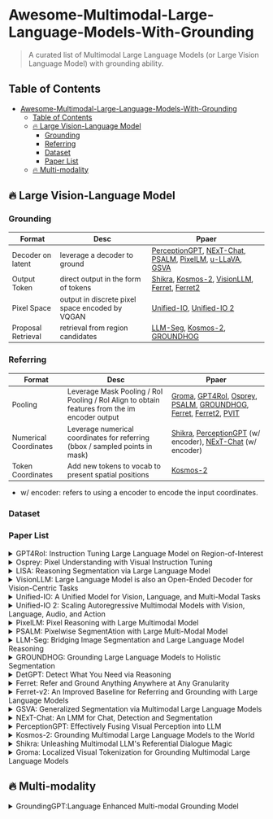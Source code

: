 # Awesome-Multimodal-Large-Language-Models-With-Grounding
> A curated list of Multimodal Large Language Models (or Large Vision Language Model) with grounding ability. 


<!-- ## About Me: 
I'm an incoming Ph.D. student at the University of California San Diego. I recieved my M.S.E in Computer Science at Johns Hopkins University being a member of CCVL advised by [Alan Yuille](https://www.cs.jhu.edu/~ayuille/). I also work closely with [Haohan Wang](https://haohanwang.github.io/) from University of Illinois Urbana-Champaign.
Feel free to visit my [homepage](https://williamium3000.github.io/) and contact me for collaboration and discussion. -->


## Table of Contents
- [Awesome-Multimodal-Large-Language-Models-With-Grounding](#awesome-multimodal-large-language-models-with-grounding)
  - [Table of Contents](#table-of-contents)
  - [🔥 Large Vision-Language Model](#-large-vision-language-model)
    - [Grounding](#grounding)
    - [Referring](#referring)
    - [Dataset](#dataset)
    - [Paper List](#paper-list)
  - [🔥 Multi-modality](#-multi-modality)

## 🔥 Large Vision-Language Model

### Grounding
| Format | Desc | Ppaer | 
|------------|-------|--------|
| Decoder on latent| leverage a decoder to ground | [PerceptionGPT](https://arxiv.org/pdf/2311.06612), [NExT-Chat](https://arxiv.org/pdf/2311.04498), [PSALM](http://arxiv.org/abs/2403.14598), [PixelLM](http://arxiv.org/abs/2312.02228), [u-LLaVA](http://arxiv.org/abs/2311.05348), [GSVA](http://arxiv.org/abs/2312.10103)|
| Output Token | direct output in the form of tokens | [Shikra](https://arxiv.org/pdf/2306.15195), [Kosmos-2](https://arxiv.org/pdf/2306.14824), [VisionLLM](https://proceedings.neurips.cc/paper_files/paper/2023/file/c1f7b1ed763e9c75e4db74b49b76db5f-Paper-Conference.pdf), [Ferret](http://arxiv.org/abs/2310.07704), [Ferret2](http://arxiv.org/abs/2404.07973)|
| Pixel Space | output in discrete pixel space encoded by VQGAN | [Unified-IO](https://arxiv.org/abs/2206.08916), [Unified-IO 2](http://arxiv.org/abs/2312.17172) | 
| Proposal Retrieval | retrieval from region candidates | [LLM-Seg](http://arxiv.org/abs/2404.08767), [Kosmos-2](https://arxiv.org/pdf/2306.14824), [GROUNDHOG](http://arxiv.org/abs/2305.14167)|

### Referring

| Format | Desc | Ppaer | 
|------------|-------|--------|
| Pooling | Leverage Mask Pooling / RoI Pooling / RoI Align to obtain features from the im encoder output | [Groma](http://arxiv.org/abs/2404.13013), [GPT4RoI](https://arxiv.org/pdf/2307.03601), [Osprey](https://arxiv.org/pdf/2312.10032), [PSALM](http://arxiv.org/abs/2403.14598), [GROUNDHOG](http://arxiv.org/abs/2305.14167), [Ferret](http://arxiv.org/abs/2310.07704), [Ferret2](http://arxiv.org/abs/2404.07973), [PVIT](https://arxiv.org/pdf/2308.13437) |
| Numerical Coordinates | Leverage numerical coordinates for referring (bbox / sampled points in mask) | [Shikra](https://arxiv.org/pdf/2306.15195), [PerceptionGPT](https://arxiv.org/pdf/2311.06612) (w/ encoder), [NExT-Chat](https://arxiv.org/pdf/2311.04498) (w/ encoder)|
| Token Coordinates | Add new tokens to vocab to present spatial positions | [Kosmos-2](https://arxiv.org/pdf/2306.14824) | 

* w/ encoder: refers to using a encoder to encode the input coordinates.
### Dataset

<!-- template -->
<!-- <details>

  <summary>Paper name</summary>

  [Paper]() | [Github]() | [Project]()
  
   summary
  
</details> -->
### Paper List
<details>

  <summary>GPT4RoI: Instruction Tuning Large Language Model on Region-of-Interest</summary>

  [Paper](https://arxiv.org/pdf/2307.03601) | [Github](https://github.com/jshilong/GPT4RoI)

   1. propose referring for mllm by replacing placeholder \<region_i\> by feature obtained by mask pooling
  
</details>

<details>

  <summary>Osprey: Pixel Understanding with Visual Instruction Tuning</summary>

  [Paper](https://arxiv.org/pdf/2312.10032) | [Github](https://github.com/CircleRadon/Osprey)

   1. similar to GPT4RoI, Osprey also use mask representation to refer to entities in images. 
   2. It uses mask pooling to extract semantic features from image encoder and combines with a location extractor to process the mask and output spatial token.
  
</details>
<details>

  <summary>LISA: Reasoning Segmentation via Large Language Model</summary>

  [Paper](http://arxiv.org/abs/2308.00692) | [Github](https://github.com/dvlab-research/LISA)

   1. adapt LLM with mask decoder trained with segmentation datasets converted to LLM format ==> reasoning segmentation ability naturally emerges
   2. promote reason seg (complex reasoning requirement) benchmark
  
</details>

<details>

  <summary>VisionLLM: Large Language Model is also an Open-Ended Decoder for Vision-Centric Tasks</summary>

  [Paper](https://proceedings.neurips.cc/paper_files/paper/2023/file/c1f7b1ed763e9c75e4db74b49b76db5f-Paper-Conference.pdf) | [Github](https://github.com/OpenGVLab/VisionLLM)
  
1. unified interface for vision and vl tasks: points for detection, sample points for instance seg ==> instruction format for training
2. extra tokens & output-format-as-query to decode (faster)
  
</details>

<details>

  <summary>Unified-IO: A Unified Model for Vision, Language, and Multi-Modal Tasks</summary>

  [Paper](https://arxiv.org/abs/2206.08916) | [Github](https://github.com/allenai/unified-io-inference) | [Project](https://unified-io.allenai.org/)
  
   1. creates a unified IO for all sorts of vision and vl task (into discrete tokens)
   2. using t5-like encoder-decoder arch
  
</details>
   
<details>

  <summary>Unified-IO 2: Scaling Autoregressive Multimodal Models with Vision, Language, Audio, and Action</summary>

  [Paper](http://arxiv.org/abs/2312.17172) | [Github](https://github.com/allenai/unified-io-2) | [Project](https://unified-io-2.allenai.org/)
  
   1. following Unified-IO v1, creates a unified IO for all sorts of modalities including image, masks, bboxes, audios (into discrete tokens)
      1. dense masks are all binary, unlike v1 which specifies the color in text instruction (model struggles to follow)
   2. propose 2D Rotary Embedding, QK Normalization and Scaled Cosine Attention to stabilize training and scaling
   3. Mixture of Denoisers taining objectives
   4. instruction tuning of 220 tasks drawn from over 120 external datasets
</details>

<details>

  <summary>PixelLM: Pixel Reasoning with Large Multimodal Model</summary>

  [Paper](http://arxiv.org/abs/2312.02228) | [Github](https://github.com/MaverickRen/PixelLM) | [Project](https://pixellm.github.io/)
  
   1. learnable seg tokens + light-weight decoder
   2. a bunch of tricks:
      1. N x L seg tokens for L level multi-scale vision features. N tokens within each group for better modeling
      2. reweighted loss on regions with overlapping predictions
  
</details>

<details>

  <summary>PSALM: Pixelwise SegmentAtion with Large Multi-Modal Model</summary>

  [Paper](http://arxiv.org/abs/2403.14598) | [Github](https://github.com/zamling/PSALM)
  
   1. new paradigm: first generate mask proposal, then genereate mask and classification (following mask2former)
   2. instruction prompt + conditional prompt + candidate masks token
      1. three types of conditional prompt: classes, sentence (ref seg) and visual cues (point, scribbles, boxes, etc)
      2. conditional prompt => condition embed, candidate masks token => mask embed.
      3. condition embed +mask embed + image feature => mask2former decoder => bipartite matching loss + query-based decoding 
      ![图 0](images/398f94238fe61990ba3dd93ec6e1357359d45541ac7c22a06f0cb804f3bc2b4e.png)  
      
</details>

<details>

  <summary>LLM-Seg: Bridging Image Segmentation and Large Language Model Reasoning</summary>

  [Paper](http://arxiv.org/abs/2404.08767) | [Github](https://github.com/wangjunchi/LLMSeg)
  
   1. Use SAM to generate mask candidates, then fomulate the problem as mask selection (mask classification)
   2. promote LLM-Seg40K dataset, by using LLaVA to generate caption, then GPT4 to generate question-answer pair.
      
</details>

<details>

  <summary>GROUNDHOG: Grounding Large Language Models to Holistic Segmentation</summary>

  [Paper](http://arxiv.org/abs/2402.16846) | [Project](https://groundhog-mllm.github.io/)
   
   1. disantengle grounding with referring
   2. grounding as mask selection and train a mask2former+ to generate mask candidates
   3. referring by mask pooling on feature
   4. promote 2.5M M3G2 dataset
      
</details>

<details>

  <summary>DetGPT: Detect What You Need via Reasoning</summary>

  [Paper](http://arxiv.org/abs/2305.14167) | [Github](https://github.com/OptimalScale/DetGPT) | [Project](https://detgpt.github.io/)
   
   1. Follow LLaVA to tune VLM and for vqa
   2. Use grouding DINO to ground response generated by VLM to detect the relevantg entities.
      
</details>

<details>

  <summary>Ferret: Refer and Ground Anything Anywhere at Any Granularity</summary>

  [Paper](http://arxiv.org/abs/2310.07704) | [Github](https://github.com/apple/ml-ferret)
   
   1. propose hybrid region representation for referring : region name + coordinates + mask pooled feature by Spatial-aware visual sampler
   2. grounding through bbox
      
</details>

<details>

  <summary>Ferret-v2: An Improved Baseline for Referring and Grounding with Large Language Models</summary>

  [Paper](http://arxiv.org/abs/2404.07973)
   
   1. propose a bunch of improvements on Ferret v1
   2. including any-resolution (patches) for larger resolution
   3. DINOv2 Encoder for local feature extraction
   4. and High-resolution Dense Alignment stage between SFT and instruction turning.
  <summary>u-LLaVA: Unifying Multi-Modal Tasks via Large Language Model</summary>

  [Paper](http://arxiv.org/abs/2311.05348) | [Github](https://github.com/OPPOMKLab/u-LLaVA)
   
   1. propose to use different decoder for grounding (SAM for segmentation, Grounding DINO for detection)
      
</details>

<details>

  <summary>GSVA: Generalized Segmentation via Multimodal Large Language Models</summary>

  [Paper](http://arxiv.org/abs/2312.10103) | [Github](https://github.com/LeapLabTHU/GSVA)
   
   1. propose to Generalized Referring Expression Segmentation (GRES) in grounding LLM
      1. multiple object to ground
      2. need to reject null target
   2. propose to use multple [SEG] token to ground multiple objects (indicted by the texts before the [SEG] token), and [REJ] token to rej null target
      
</details>
<details>

  <summary>NExT-Chat: An LMM for Chat, Detection and Segmentation</summary>

  [Paper](https://arxiv.org/pdf/2311.04498) | [Github](https://github.com/NExT-ChatV/NExT-Chat) | [Project](https://next-chatv.github.io/)

   1. propose box encoder-decoder for referring and grounding
   2. for grounding, use <trigger> token to indicate the presence of a grounding output and input the latent embedding to the box decoder (mask decoder e.g. SAM) for box (mask) generation 
   3. for referring, use boxes to represent referred region and use box encoder to encode the referred boxes into features, which is input to LLM.
   4. propose a cycle consistency loss for regularization of box encoder-decoder
      ![图 0](images/50d131269405f43de1d95d747d9f7321d3a46bc87e3a2758286c837f8dec379a.png)  
  
</details>
<details>

  <summary>PerceptionGPT: Effectively Fusing Visual Perception into LLM</summary>

  [Paper](https://arxiv.org/pdf/2311.06612)

   1. similar to NExT-Chat, propose box encoder-decoder to encode and decode boxes, but seems to only focus on grounding without referring
   2. One possible intriguing point: grounding output indicator \<vis\> is used to indicate the presence of grounding output (as usual) but the is replaced by the encoder's output feature in the LLM input. 
  ![图 1](images/b94662b3d3344af40518360bbf617a97bda2baf867d56e7463170c0b64d32101.png)  
</details>

<details>

  <summary>Kosmos-2: Grounding Multimodal Large Language Models to the World</summary>

  [Paper](https://arxiv.org/abs/2306.14824) | [Github](https://github.com/microsoft/unilm/tree/master/kosmos-2)

   1. build a web-scale grounding dataset by web-scale data (COYO-700M & LAION-2B etc) and vision detector (GLIP)
   2. following pix2seq, divide the image into PxP grids and introduce PxP new tokens to represent
   3. Use \<box\>\</box\> to represent a bbox, with \<delim\> to separate multiple boxes (if there are multiple boxes)
   4. Use markdown-like grammar to reference grounded text with \<p\> \</p\>
   e.g. 
   ![图 2](images/ee9c18e6d50fb94df01b5ff11283fd3128d6b9f0c7e103e70c07887bf94a71d2.png)  

</details>
<details>

  <summary>Shikra: Unleashing Multimodal LLM's Referential Dialogue Magic</summary>

  [Paper](https://arxiv.org/pdf/2306.15195) | [Github](https://github.com/shikras/shikra)

   1. propose to use normalized boxes for unified grounding and referring
   2. Use texts to represent all normalized boxes (directly tokenized by text tokenizer) and input to LLM
</details>

<details>

  <summary>Groma: Localized Visual Tokenization for Grounding Multimodal Large Language Models</summary>

  [Paper](http://arxiv.org/abs/2404.13013) | [Github](https://github.com/FoundationVision/Groma) | [Project](https://groma-mllm.github.io/)

   1. Propose to ground and refer with a set of proposed regions.
   2. Change a Deformable DETR detection head into binary classifier to propose ROI and use AlignROI pooling to get the region feature
</details>

## 🔥 Multi-modality

<details>

  <summary>GroundingGPT:Language Enhanced Multi-modal Grounding Model</summary>

  [Paper](http://arxiv.org/abs/2401.06071) | [Github](https://github.com/OPPOMKLab/u-LLaVA)
   
   1. grounding and referring of multi-modality in text
      1. bounding box by four relative coordinate values:[x1, y1, x2, y2]
      2. video timestamps by two two-digit decimals: {t1, t2}
   2. curate dataset for three stage training
      ![图 1](images/8f3a6cf2fec0f679487196ed6c48f94e076ae29ae311f8a888fcc8ce23e73e7c.png)  

</details>